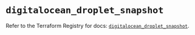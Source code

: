 # `digitalocean_droplet_snapshot`

Refer to the Terraform Registry for docs: [`digitalocean_droplet_snapshot`](https://registry.terraform.io/providers/digitalocean/digitalocean/2.48.1/docs/resources/droplet_snapshot).
